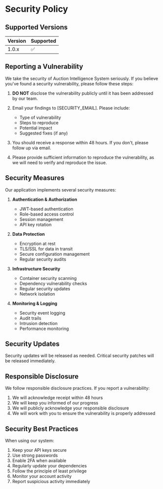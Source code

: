 # Security Policy

## Supported Versions

| Version | Supported          |
| ------- | ------------------ |
| 1.0.x   | :white_check_mark: |

## Reporting a Vulnerability

We take the security of Auction Intelligence System seriously. If you believe you've found a security vulnerability, please follow these steps:

1. **DO NOT** disclose the vulnerability publicly until it has been addressed by our team.

2. Email your findings to [SECURITY_EMAIL]. Please include:
   - Type of vulnerability
   - Steps to reproduce
   - Potential impact
   - Suggested fixes (if any)

3. You should receive a response within 48 hours. If you don't, please follow up via email.

4. Please provide sufficient information to reproduce the vulnerability, as we will need to verify and reproduce the issue.

## Security Measures

Our application implements several security measures:

1. **Authentication & Authorization**
   - JWT-based authentication
   - Role-based access control
   - Session management
   - API key rotation

2. **Data Protection**
   - Encryption at rest
   - TLS/SSL for data in transit
   - Secure configuration management
   - Regular security audits

3. **Infrastructure Security**
   - Container security scanning
   - Dependency vulnerability checks
   - Regular security updates
   - Network isolation

4. **Monitoring & Logging**
   - Security event logging
   - Audit trails
   - Intrusion detection
   - Performance monitoring

## Security Updates

Security updates will be released as needed. Critical security patches will be released immediately.

## Responsible Disclosure

We follow responsible disclosure practices. If you report a vulnerability:

1. We will acknowledge receipt within 48 hours
2. We will keep you informed of our progress
3. We will publicly acknowledge your responsible disclosure
4. We will work with you to ensure the vulnerability is properly addressed

## Security Best Practices

When using our system:

1. Keep your API keys secure
2. Use strong passwords
3. Enable 2FA when available
4. Regularly update your dependencies
5. Follow the principle of least privilege
6. Monitor your account activity
7. Report suspicious activity immediately 